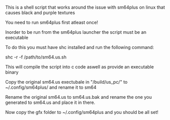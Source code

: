 This is a shell script that works around the issue with sm64plus on linux that causes black and purple textures

You need to run sm64plus first atleast once!

Inorder to be run from the sm64plus launcher the script must be an executable

To do this you must have shc installed and run the following command:

shc -r -f /path/to/sm64.us.sh

This will compile the script into c code aswell as provide an executable binary

Copy the original sm64.us exectubale in "/build/us_pc/" to ~/.config/sm64plus/ and rename it to sm64

Rename the original sm64.us to sm64.us.bak and rename the one you generated to sm64.us and place it in there.

Now copy the gfx folder to ~/.config/sm64plus and you should be all set!

